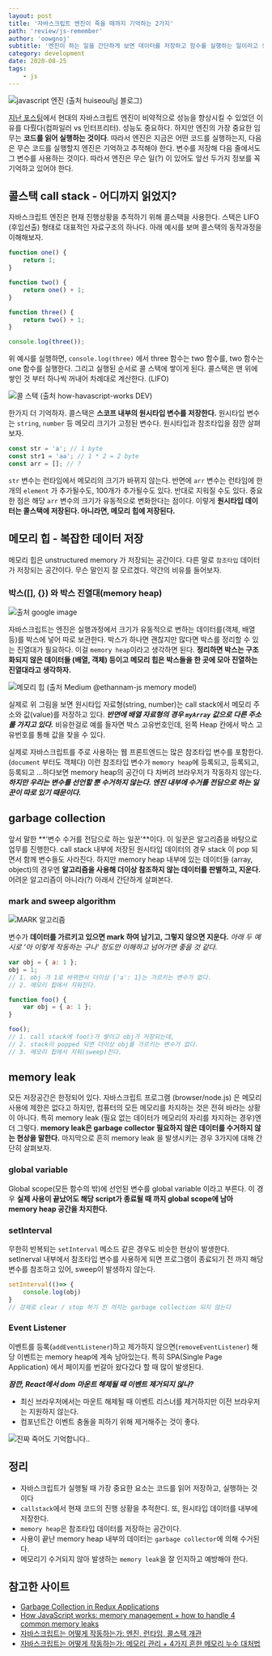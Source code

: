 ```yaml
---
layout: post
title: '자바스크립트 엔진이 죽을 때까지 기억하는 2가지'
path: 'review/js-remember'
author: 'oowgnoj'
subtitle: '엔진이 하는 일을 간단하게 보면 데이터를 저장하고 함수를 실행하는 일이라고 생각합니다. 이번 글은 자바스크립트 엔진에서 앞서 말한 두가지 기능을 담당하는 call stack과 memory heap에 대해 정리했습니다.'
category: development
date: 2020-08-25
tags:
    - js
---
```


![javascript 엔진 (출처 huiseoul님 블로그)](./../images/in-post/js/js_engine.png)

[지난 포스팅](https://oowgnoj.dev/review/advanced-js-1)에서 현대의 자바스크립트 엔진이 비약적으로 성능을 향상시킬 수 있었던 이유를 다뤘다(컴파일러 vs 인터프리터). 성능도 중요하다. 하지만 엔진의 가장 중요한 임무는 **코드를 읽어 실행하는 것이다**.
따라서 엔진은 지금은 어떤 코드를 실행하는지, 다음은 무슨 코드를 실행할지 엔진은 기억하고 추적해야 한다.
변수를 저장해 다음 줄에서도 그 변수를 사용하는 것이다. 따라서 엔진은 무슨 일(?) 이 있어도 앞선 두가지 정보를 꼭 기억하고 있어야 한다.

## 콜스택 call stack - 어디까지 읽었지?

자바스크립트 엔진은 현재 진행상황을 추적하기 위해 콜스택을 사용한다. 스택은 LIFO (후입선출) 형태로 대표적인 자료구조의 하나다. 아래 예시를 보며 콜스택의 동작과정을 이해해보자.

```jsx
function one() {
    return 1;
}

function two() {
    return one() + 1;
}

function three() {
    return two() + 1;
}

console.log(three());
```

위 예시를 실행하면, `console.log(three)` 에서 three 함수는 two 함수를, two 함수는 one 함수를 실행한다. 그리고 실행된 순서로 콜 스택에 쌓이게 된다. 콜스택은 맨 위에 쌓인 것 부터 하나씩 꺼내어 차례대로 계산한다. (LIFO)

![콜 스택 (출처 how-havascript-works DEV)](./../images/in-post/js/callstack.gif)

한가지 더 기억하자. 콜스택은 **스코프 내부의 원시타입 변수를 저장한다.** 원시타입 변수는 `string`, `number` 등 메모리 크기가 고정된 변수다. 원시타입과 참조타입을 잠깐 살펴보자.

```jsx
const str = 'a'; // 1 byte
const str1 = 'aa'; // 1 * 2 = 2 byte
const arr = []; // ?
```

`str` 변수는 런타임에서 메모리의 크기가 바뀌지 않는다. 반면에 `arr` 변수는 런타임에 한개의 `element` 가 추가될수도, 100개가 추가될수도 있다. 반대로 지워질 수도 있다. 중요한 점은 해당 `arr` 변수의 크기가 유동적으로 변화한다는 점이다. 이렇게 **원시타입 데이터는 콜스택에 저장된다. 아니라면, 메모리 힙에 저장된다.**

## 메모리 힙 - 복잡한 데이터 저장

메모리 힙은 unstructured memory 가 저장되는 공간이다. 다른 말로 `참조타입` 데이터가 저장되는 공간이다. 무슨 말인지 잘 모르겠다. 약간의 비유를 들어보자.

### 박스([], {}) 와 박스 진열대(memory heap)

![출처 google image](./../images/in-post/js/box.png)

자바스크립트는 엔진은 실행과정에서 크기가 유동적으로 변하는 데이터를(객체, 배열 등)를 박스에 넣어 따로 보관한다. 박스가 하나면 괜찮지만 많다면 박스를 정리할 수 있는 진열대가 필요하다. 이걸 `memory heap`이라고 생각하면 된다.
**정리하면 박스는 구조화되지 않은 데이터들 (배열, 객체) 등이고 메모리 힙은 박스들을 한 곳에 모아 진열하는 진열대라고 생각하자.**

![메모리 힙 (출처 Medium @ethannam-js memory model)](./../images/in-post/js/memory-heap.jpeg)

실제로 위 그림을 보면 원시타입 자료형(string, number)는 call stack에서 메모리 주소와 값(value)를 저장하고 있다. **_반면에 배열 자료형의 경우 `myArray` 값으로 다른 주소를 가지고 있다._** 비유한걸로 예를 들자면 박스 고유번호인데, 왼쪽 Heap 칸에서 박스 고유번호를 통해 값을 찾을 수 있다.

실제로 자바스크립트를 주로 사용하는 웹 프론트엔드는 많은 참조타입 변수를 포함한다. (`document` 부터도 객체다) 이런 참조타입 변수가 `memory heap`에 등록되고, 등록되고, 등록되고 ...하다보면 memory heap의 공간이 다 차버려 브라우저가 작동하지 않는다. **_하지만 우리는 변수를 선언할 뿐 수거하지 않는다. 엔진 내부에 수거를 전담으로 하는 일꾼이 따로 있기 때문이다._**

## garbage collection

앞서 말한 **'변수 수거를 전담으로 하는 일꾼'**이다. 이 일꾼은 알고리즘을 바탕으로 업무를 진행한다. call stack 내부에 저장된 원시타입 데이터의 경우 stack 이 pop 되면서 함께 변수들도 사라진다. 하지만 memory heap 내부에 있는 데이터들 (array, object)의 경우엔 **알고리즘을 사용해 더이상 참조하지 않는 데이터를 판별하고, 지운다.** 어려운 알고리즘이 아니라(?) 아래서 간단하게 살펴본다.

### mark and sweep algorithm

![MARK 알고리즘](./../images/in-post/js/MARK.png)

변수가 **데이터를 가르키고 있으면 mark 하여 남기고, 그렇지 않으면 지운다.** _아래 두 예시로 '아 이렇게 작동하는 구나' 정도만 이해하고 넘어가면 좋을 것 같다._

```jsx
var obj = { a: 1 };
obj = 1;
// 1. obj 가 1로 바뀌면서 더이상 {'a': 1}는 가르키는 변수가 없다.
// 2. 메모리 힙에서 지워진다.
```

```jsx
function foo() {
    var obj = { a: 1 };
}

foo();
// 1. call stack에 foo()가 쌓이고 obj가 저장되는데,
// 2. stack이 popped 되면 더이상 obj를 가르키는 변수가 없다.
// 3. 메모리 힙에서 지워(sweep)진다.
```

## memory leak

모든 저장공간은 한정되어 있다. 자바스크립트 프로그램 (browser/node.js) 은 메모리 사용에 제한은 없다고 하지만, 컴퓨터의 모든 메모리를 차지하는 것은 전혀 바라는 상황이 아니다. 특히 memory leak (필요 없는 데이터가 메모리의 자리를 차지하는 경우)엔 더 그렇다. **memory leak은 garbage collector 필요하지 않은 데이터를 수거하지 않는 현상을 말한다.** 마지막으로 흔히 memory leak 을 발생시키는 경우 3가지에 대해 간단히 살펴보자.

### global variable

Global scope(모든 함수의 밖)에 선언된 변수를 global variable 이라고 부른다. 이 경우 **실제 사용이 끝났어도 해당 script가 종료될 때 까지 global scope에 남아 memory heap 공간을 차지한다.**

### setInterval

무한히 반복되는 `setInterval` 메소드 같은 경우도 비슷한 현상이 발생한다. setInerval 내부에서 참조타입 변수를 사용하게 되면 프로그램이 종료되기 전 까지 해당 변수를 참조하고 있어, sweep이 발생하지 않는다.

```jsx
setInterval(()=> {
	console.log(obj)
}
// 강제로 clear / stop 하기 전 까지는 garbage collection 되지 않는다
```

### Event Listener

이벤트를 등록(`addEventListener`)하고 제가하지 않으면(`removeEventListener`) 해당 이벤트는 memory heap에 계속 남아있는다. 특히 SPA(Single Page Application) 에서 페이지를 번갈아 왔다갔다 할 때 많이 발생된다.

**_잠깐, React에서 dom 마운트 해제될 때 이벤트 제거되지 않나?_**

-   최신 브라우저에서는 마운트 해제될 때 이벤트 리스너를 제거하지만 이전 브라우저는 지원하지 않는다.
-   컴포넌트간 이벤트 충돌을 피하기 위해 제거해주는 것이 좋다.

![진짜 죽어도 기억합니다..](./../images/in-post/js/die.png)

## 정리

-   자바스크립트가 실행될 때 가장 중요한 요소는 코드를 읽어 저장하고, 실행하는 것이다
-   `callstack`에서 현재 코드의 진행 상황을 추적한디. 또, 원시타입 데이터를 내부에 저장한다.
-   `memory heap`은 참조타입 데이터를 저장하는 공간이다.
-   사용이 끝난 memory heap 내부의 데이터는 `garbage collector`에 의해 수거된다.
-   메모리기 수거되지 않아 발생하는 `memory leak`을 잘 인지하고 예방해야 한다.

## 참고한 사이트

-   [Garbage Collection in Redux Applications](https://developers.soundcloud.com/blog/garbage-collection-in-redux-applications)
-   [How JavaScript works: memory management + how to handle 4 common memory leaks](https://blog.sessionstack.com/how-javascript-works-memory-management-how-to-handle-4-common-memory-leaks-3f28b94cfbec)
-   [자바스크립트는 어떻게 작동하는가: 엔진, 런타임, 콜스택 개관](https://engineering.huiseoul.com/%EC%9E%90%EB%B0%94%EC%8A%A4%ED%81%AC%EB%A6%BD%ED%8A%B8%EB%8A%94-%EC%96%B4%EB%96%BB%EA%B2%8C-%EC%9E%91%EB%8F%99%ED%95%98%EB%8A%94%EA%B0%80-%EC%97%94%EC%A7%84-%EB%9F%B0%ED%83%80%EC%9E%84-%EC%BD%9C%EC%8A%A4%ED%83%9D-%EA%B0%9C%EA%B4%80-ea47917c8442)
-   [자바스크립트는 어떻게 작동하는가: 메모리 관리 + 4가지 흔한 메모리 누수 대처법](https://engineering.huiseoul.com/%EC%9E%90%EB%B0%94%EC%8A%A4%ED%81%AC%EB%A6%BD%ED%8A%B8%EB%8A%94-%EC%96%B4%EB%96%BB%EA%B2%8C-%EC%9E%91%EB%8F%99%ED%95%98%EB%8A%94%EA%B0%80-%EB%A9%94%EB%AA%A8%EB%A6%AC-%EA%B4%80%EB%A6%AC-4%EA%B0%80%EC%A7%80-%ED%9D%94%ED%95%9C-%EB%A9%94%EB%AA%A8%EB%A6%AC-%EB%88%84%EC%88%98-%EB%8C%80%EC%B2%98%EB%B2%95-5b0d217d788d)
